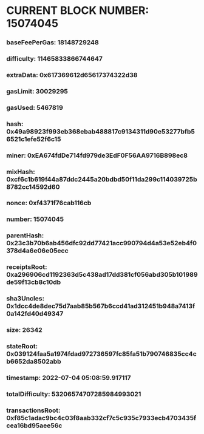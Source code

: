 # CURRENT BLOCK NUMBER: 15074045

### baseFeePerGas: 18148729248
### difficulty: 11465833866744647
### extraData: 0x617369612d65617374322d38
### gasLimit: 30029295
### gasUsed: 5467819
### hash: 0x49a98923f993eb368ebab488817c9134311d90e53277bfb56521c1efe52f6c15
### miner: 0xEA674fdDe714fd979de3EdF0F56AA9716B898ec8
### mixHash: 0xcf6c1b619f44a87ddc2445a20bdbd50f11da299c114039725b8782cc14592d60
### nonce: 0xf4371f76cab116cb
### number: 15074045
### parentHash: 0x23c3b70b6ab456dfc92dd77421acc990794d4a53e52eb4f0378d4a6e06e05ecc
### receiptsRoot: 0xa296906cd1192363d5c438ad17dd381cf056abd305b101989de59f13cb8c10db
### sha3Uncles: 0x1dcc4de8dec75d7aab85b567b6ccd41ad312451b948a7413f0a142fd40d49347
### size: 26342
### stateRoot: 0x039124faa5a1974fdad972736597fc85fa51b790746835cc4cb6652da8502abb
### timestamp: 2022-07-04 05:08:59.917117
### totalDifficulty: 53206574707285984993021
### transactionsRoot: 0xf85c1adac9bc4c03f8aab332cf7c5c935c7933ecb4703435fcea16bd95aee56c
